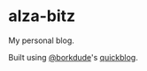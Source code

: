 # alza-bitz

My personal blog.

Built using [@borkdude](https://github.com/borkdude)'s [quickblog](https://github.com/borkdude/quickblog/).